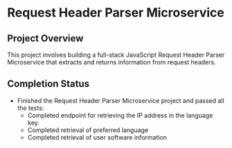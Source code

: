 # Request Header Parser Microservice

## Project Overview
This project involves building a full-stack JavaScript Request Header Parser Microservice that extracts and returns information from request headers.

## Completion Status
- Finished the Request Header Parser Microservice project and passed all the tests:
  - Completed endpoint for retrieving the IP address in the language key.
  - Completed retrieval of preferred language
  - Completed retrieval of user software information
